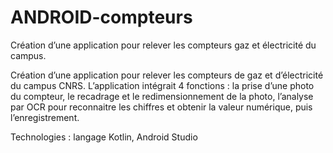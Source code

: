 # ANDROID-compteurs
Création d’une application pour relever les compteurs gaz et électricité du campus.

Création d’une application pour relever les compteurs de gaz et d’électricité du campus CNRS. L’application intégrait 4 fonctions : la prise d’une photo du compteur, le recadrage et le redimensionnement de la photo, l’analyse par OCR pour reconnaitre les chiffres et obtenir la valeur numérique, puis l’enregistrement.

Technologies : langage Kotlin, Android Studio

